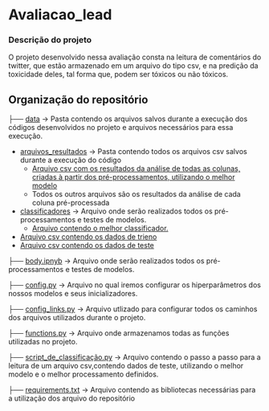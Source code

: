 # Avaliacao_lead
 ### Descrição do projeto
 O projeto desenvolvido nessa avaliação consta na leitura de comentários do twitter, que estão armazenado em um arquivo do tipo csv, e na predição da toxicidade deles, tal forma que, podem ser tóxicos ou não tóxicos.
 
## Organização do repositório
 ├──  [data](data) -> Pasta contendo os arquivos salvos durante a execução dos códigos desenvolvidos no projeto e arquivos necessários para essa execução.
   - [arquivos_resultados](/data/arquivos_resultados) -> Pasta contendo todos os arquivos csv salvos durante a execução do código
     - [Arquivo csv com os resultados da análise de todas as colunas, criadas à partir dos pré-processamentos, utilizando o melhor modelo](data/arquivos_resultados/df_total_results.csv)
     - Todos os outros arquivos são os resultados da análise de cada coluna pré-processada
   - [classificadores](/data/classificadores) -> Arquivo onde serão realizados todos os pré-processamentos e testes de modelos.
     - [Arquivo contendo o melhor classificador.](data/classificadores/Bayes_BOW_stemm_comments_best_model.pickle)
   - [Arquivo csv contendo os dados de trieno](data/train_binary_small.csv)
   - [Arquivo csv contendo os dados de teste](data/test_binary_small.csv)


 ├──  [body.ipnyb](body.ipynb) -> Arquivo onde serão realizados todos os pré-processamentos e testes de modelos.
 
 ├──  [config.py](config.py) -> Arquivo no qual iremos configurar os hiperparâmetros dos nossos modelos e seus inicializadores.
 
 ├──  [config_links.py](config_links.py) -> Arquivo utlizado para configurar todos os caminhos dos arquivos utilizados durante o projeto.
 
 ├──  [functions.py](functions.py) -> Arquivo onde armazenamos todas as funções utilizadas no projeto.
 
 ├──  [script_de_classificação.py](script_de_classificação.py) -> Arquivo contendo o passo a passo para a leitura de um arquivo csv,contendo dados de teste, utilizando o melhor modelo e o melhor processamento definidos.
 
 ├──  [requirements.txt](requirements.txt) -> Arquivo contendo as bibliotecas necessárias para a utilização dos arquivo do repositório
 
